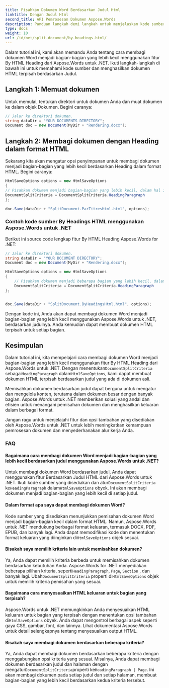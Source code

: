 ```yaml
---
title: Pisahkan Dokumen Word Berdasarkan Judul Html
linktitle: Dengan Judul Html
second_title: API Pemrosesan Dokumen Aspose.Words
description: Panduan langkah demi langkah untuk menjelaskan kode sumber C# dari dokumen kata terpisah Dengan fitur Heading HTML dari Aspose.Words untuk .NET
type: docs
weight: 10
url: /id/net/split-document/by-headings-html/
---
```

Dalam tutorial ini, kami akan memandu Anda tentang cara membagi dokumen Word menjadi bagian-bagian yang lebih kecil menggunakan fitur By HTML Heading dari Aspose.Words untuk .NET. Ikuti langkah-langkah di bawah ini untuk memahami kode sumber dan menghasilkan dokumen HTML terpisah berdasarkan Judul.

## Langkah 1: Memuat dokumen

Untuk memulai, tentukan direktori untuk dokumen Anda dan muat dokumen ke dalam objek Dokumen. Begini caranya:

```csharp
// Jalur ke direktori dokumen.
string dataDir = "YOUR DOCUMENTS DIRECTORY";
Document doc = new Document(MyDir + "Rendering.docx");
```

## Langkah 2: Membagi dokumen dengan Heading dalam format HTML

Sekarang kita akan mengatur opsi penyimpanan untuk membagi dokumen menjadi bagian-bagian yang lebih kecil berdasarkan Heading dalam format HTML. Begini caranya:

```csharp
HtmlSaveOptions options = new HtmlSaveOptions
{
// Pisahkan dokumen menjadi bagian-bagian yang lebih kecil, dalam hal ini pisahkan berdasarkan judul.
DocumentSplitCriteria = DocumentSplitCriteria.HeadingParagraph
};

doc.Save(dataDir + "SplitDocument.ParTitresHtml.html", options);
```

### Contoh kode sumber By Headings HTML menggunakan Aspose.Words untuk .NET

Berikut ini source code lengkap fitur By HTML Heading Aspose.Words for .NET:

```csharp
// Jalur ke direktori dokumen.
string dataDir = "YOUR DOCUMENT DIRECTORY";
Document doc = new Document(MyDir + "Rendering.docx");

HtmlSaveOptions options = new HtmlSaveOptions
{
	// Pisahkan dokumen menjadi beberapa bagian yang lebih kecil, dalam hal ini pisahkan berdasarkan judul.
	DocumentSplitCriteria = DocumentSplitCriteria.HeadingParagraph
};


doc.Save(dataDir + "SplitDocument.ByHeadingsHtml.html", options);
```

Dengan kode ini, Anda akan dapat membagi dokumen Word menjadi bagian-bagian yang lebih kecil menggunakan Aspose.Words untuk .NET, berdasarkan judulnya. Anda kemudian dapat membuat dokumen HTML terpisah untuk setiap bagian.

## Kesimpulan

 Dalam tutorial ini, kita mempelajari cara membagi dokumen Word menjadi bagian-bagian yang lebih kecil menggunakan fitur By HTML Heading dari Aspose.Words untuk .NET. Dengan menentukan`DocumentSplitCriteria` sebagai`HeadingParagraph` dalam`HtmlSaveOptions`, kami dapat membuat dokumen HTML terpisah berdasarkan judul yang ada di dokumen asli.

Memisahkan dokumen berdasarkan judul dapat berguna untuk mengatur dan mengelola konten, terutama dalam dokumen besar dengan banyak bagian. Aspose.Words untuk .NET memberikan solusi yang andal dan efisien untuk menangani pemisahan dokumen dan menghasilkan keluaran dalam berbagai format.

Jangan ragu untuk menjelajahi fitur dan opsi tambahan yang disediakan oleh Aspose.Words untuk .NET untuk lebih meningkatkan kemampuan pemrosesan dokumen dan menyederhanakan alur kerja Anda.

### FAQ

#### Bagaimana cara membagi dokumen Word menjadi bagian-bagian yang lebih kecil berdasarkan judul menggunakan Aspose.Words untuk .NET?

 Untuk membagi dokumen Word berdasarkan judul, Anda dapat menggunakan fitur Berdasarkan Judul HTML dari Aspose.Words untuk .NET. Ikuti kode sumber yang disediakan dan atur`DocumentSplitCriteria` ke`HeadingParagraph` dalam`HtmlSaveOptions` obyek. Ini akan membagi dokumen menjadi bagian-bagian yang lebih kecil di setiap judul.

#### Dalam format apa saya dapat membagi dokumen Word?

 Kode sumber yang disediakan menunjukkan pemisahan dokumen Word menjadi bagian-bagian kecil dalam format HTML. Namun, Aspose.Words untuk .NET mendukung berbagai format keluaran, termasuk DOCX, PDF, EPUB, dan banyak lagi. Anda dapat memodifikasi kode dan menentukan format keluaran yang diinginkan di`HtmlSaveOptions` objek sesuai.

#### Bisakah saya memilih kriteria lain untuk memisahkan dokumen?

Ya, Anda dapat memilih kriteria berbeda untuk memisahkan dokumen berdasarkan kebutuhan Anda. Aspose.Words for .NET menyediakan beberapa pilihan kriteria, seperti`HeadingParagraph`, `Page`, `Section` , dan banyak lagi. Ubah`DocumentSplitCriteria` properti di`HtmlSaveOptions` objek untuk memilih kriteria pemisahan yang sesuai.

#### Bagaimana cara menyesuaikan HTML keluaran untuk bagian yang terpisah?

 Aspose.Words untuk .NET memungkinkan Anda menyesuaikan HTML keluaran untuk bagian yang terpisah dengan menentukan opsi tambahan di`HtmlSaveOptions` obyek. Anda dapat mengontrol berbagai aspek seperti gaya CSS, gambar, font, dan lainnya. Lihat dokumentasi Aspose.Words untuk detail selengkapnya tentang menyesuaikan output HTML.

#### Bisakah saya membagi dokumen berdasarkan beberapa kriteria?

 Ya, Anda dapat membagi dokumen berdasarkan beberapa kriteria dengan menggabungkan opsi kriteria yang sesuai. Misalnya, Anda dapat membagi dokumen berdasarkan judul dan halaman dengan mengatur`DocumentSplitCriteria`properti ke`HeadingParagraph | Page`. Ini akan membagi dokumen pada setiap judul dan setiap halaman, membuat bagian-bagian yang lebih kecil berdasarkan kedua kriteria tersebut.